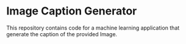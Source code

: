 # Image Caption Generator
This repository contains code for a machine learning application that generate the caption of the provided Image.
